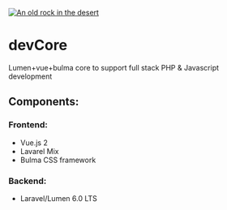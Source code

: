 [![An old rock in the desert](https://www.delimce.com/images/github_dev_logo.png "go to develemento")](http://delimce.com)
# devCore
Lumen+vue+bulma core to support full stack PHP &amp; Javascript development

## Components:
### Frontend:
* Vue.js 2
* Lavarel Mix
* Bulma CSS framework

### Backend:
* Laravel/Lumen 6.0 LTS
